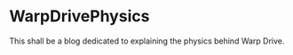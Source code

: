 WarpDrivePhysics
================

This shall be a blog dedicated to
explaining the physics behind
Warp Drive. 

